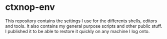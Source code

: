 # ctxnop-env

This repository contains the settings I use for the differents shells, editors
and tools. It also contains my general purpose scripts and other public stuff. I
published it to be able to restore it quickly on any machine I log onto.
